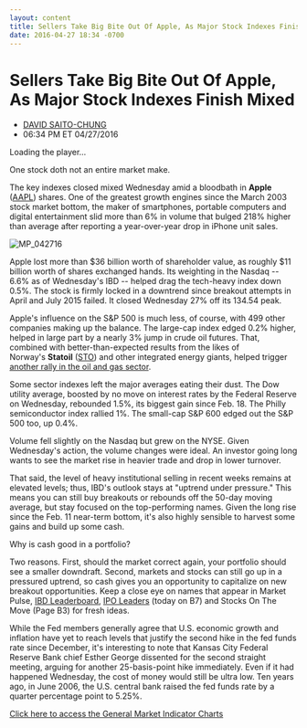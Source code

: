```yaml
---
layout: content
title: Sellers Take Big Bite Out Of Apple, As Major Stock Indexes Finish Mixed
date: 2016-04-27 18:34 -0700
---
```



Sellers Take Big Bite Out Of Apple, As Major Stock Indexes Finish Mixed
========================================================================




* [DAVID SAITO-CHUNG](https://www.investors.com/author/chungd/ "Posts by DAVID SAITO-CHUNG")
* 06:34 PM ET 04/27/2016




Loading the player...
 


One stock doth not an entire market make.


The key indexes closed mixed Wednesday amid a bloodbath in **Apple** ([AAPL](https://research.investors.com/quote.aspx?symbol=AAPL)) shares. One of the greatest growth engines since the March 2003 stock market bottom, the maker of smartphones, portable computers and digital entertainment slid more than 6% in volume that bulged 218% higher than average after reporting a year-over-year drop in iPhone unit sales.


![MP_042716](https://www.investors.com/wp-content/uploads/2016/04/MP_042716-192x300.jpg)


Apple lost more than $36 billion worth of shareholder value, as roughly $11 billion worth of shares exchanged hands. Its weighting in the Nasdaq -- 6.6% as of Wednesday's IBD -- helped drag the tech-heavy index down 0.5%. The stock is firmly locked in a downtrend since breakout attempts in April and July 2015 failed. It closed Wednesday 27% off its 134.54 peak.


Apple's influence on the S&P 500 is much less, of course, with 499 other companies making up the balance. The large-cap index edged 0.2% higher, helped in large part by a nearly 3% jump in crude oil futures. That, combined with better-than-expected results from the likes of Norway's **Statoil** ([STO](https://research.investors.com/quote.aspx?symbol=STO)) and other integrated energy giants, helped trigger [another rally in the oil and gas sector](https://www.investors.com/stock-lists/global-leaders/statoil-total-bp-rise-as-oil-prices-clear-key-technical-hurdle/).


Some sector indexes left the major averages eating their dust. The Dow utility average, boosted by no move on interest rates by the Federal Reserve on Wednesday, rebounded 1.5%, its biggest gain since Feb. 18. The Philly semiconductor index rallied 1%. The small-cap S&P 600 edged out the S&P 500 too, up 0.4%.


Volume fell slightly on the Nasdaq but grew on the NYSE. Given Wednesday's action, the volume changes were ideal. An investor going long wants to see the market rise in heavier trade and drop in lower turnover.


That said, the level of heavy institutional selling in recent weeks remains at elevated levels; thus, IBD's outlook stays at "uptrend under pressure." This means you can still buy breakouts or rebounds off the 50-day moving average, but stay focused on the top-performing names. Given the long rise since the Feb. 11 near-term bottom, it's also highly sensible to harvest some gains and build up some cash.


Why is cash good in a portfolio?


Two reasons. First, should the market correct again, your portfolio should see a smaller downdraft. Second, markets and stocks can still go up in a pressured uptrend, so cash gives you an opportunity to capitalize on new breakout opportunities. Keep a close eye on names that appear in Market Pulse, [IBD Leaderboard](http://leaderboard.investors.com/leaderboard/leaders/default.aspx), [IPO Leaders](http://research.investors.com/stock-lists/ipo-leaders/) (today on B7) and Stocks On The Move (Page B3) for fresh ideas.


While the Fed members generally agree that U.S. economic growth and inflation have yet to reach levels that justify the second hike in the fed funds rate since December, it's interesting to note that Kansas City Federal Reserve Bank chief Esther George dissented for the second straight meeting, arguing for another 25-basis-point hike immediately. Even if it had happened Wednesday, the cost of money would still be ultra low. Ten years ago, in June 2006, the U.S. central bank raised the fed funds rate by a quarter percentage point to 5.25%.


[Click here to access the General Market Indicator Charts](https://www.investors.com/wp-content/uploads/2016/04/GMI042816.pdf)




